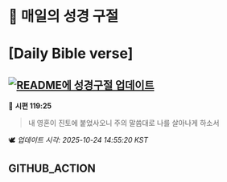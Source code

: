 # 🙏 매일의 성경 구절
# [Daily Bible verse]
## [![README에 성경구절 업데이트](https://github.com/DONGSUKA/first_test/actions/workflows/update-readme-bible.yml/badge.svg)](https://github.com/DONGSUKA/first_test/actions/workflows/update-readme-bible.yml)
<!-- START_BIBLE_VERSE -->
📖 **시편 119:25**
> 내 영혼이 진토에 붙었사오니 주의 말씀대로 나를 살아나게 하소서

🕊️ _업데이트 시각: 2025-10-24 14:55:20 KST_
  <!-- END_BIBLE_VERSE -->
## GITHUB_ACTION
